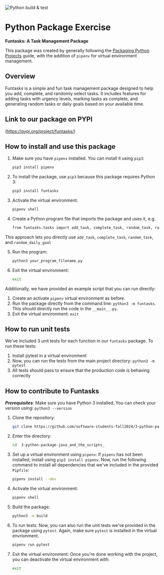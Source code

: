 ![Python build & test](https://github.com/software-students-fall2024/3-python-package-java_and_the_scripts_/actions/workflows/build.yaml/badge.svg)


# Python Package Exercise
**Funtasks: A Task Management Package** 

This package was created by generally following the [Packaging Python Projects](https://packaging.python.org/tutorials/packaging-projects/) guide, with the addition of `pipenv` for virtual environment management. 

## Overview
Funtasks is a simple and fun task management package designed to help you add, complete, and randomly select tasks. It includes features for adding tasks with urgency levels, marking tasks as complete, and generating random tasks or daily goals based on your available time. 

## Link to our package on PYPI
(https://pypi.org/project/funtasks/)

## How to install and use this package

1. Make sure you have `pipenv` installed. You can install it using `pip3`:
    ```bash
    pip3 install pipenv

2. To install the package, use `pip3` because this package requires Python 3:
    ```bash
    pip3 install funtasks

3. Activate the virtual environment: 
    ```bash
    pipenv shell

4. Create a Python program file that imports the package and uses it, e.g. 
    ```bash
    from funtasks.tasks import add_task, complete_task, random_task, random_daily_goal, tasks

This approach lets you directly use ```add_task```, ```complete_task```, ```random_task```, and ```random_daily_goal```

5. Run the program:
    ```bash
    python3 your_program_filename.py

6. Exit the virtual environment:
    ```bash
    exit

Additionally, we have provided an example script that you can run directly:

1. Create an activate ```pipenv``` virtual environment as before.
2. Run the package directly from the command line: ```python3 -m funtasks```. This should directly run the code in the ```__main__.py```.
3. Exit the virtual environment:
```exit```

## How to run unit tests
We've included 3 unit tests for each function in our ```funtasks``` package. To run these tests:

1. Install pytest in a virtual environment
2. Now, you can run the tests from the main project directory: ```python3 -m pytest```
3. All tests should pass to ensure that the production code is behaving correctly

## How to contribute to Funtasks

***Prerequisites***: Make sure you have Python 3 installed. You can check your version using: ```python3 --version```

1. Clone the repository: 
    ```bash
    git clone https://github.com/software-students-fall2024/3-python-package-java_and_the_scripts_.git

2. Enter the directory:
    ```bash
    cd  3-python-package-java_and_the_scripts_

3. Set up a virtual environment using ```pipenv```: If ```pipenv``` has not been installed, install using ```pip3 install pipenv```. Now, run the following command to install all dependencies that we've included in the provided ```Pipfile```: 
    ```bash
    pipenv install --dev

4. Activate the virtual environment:
    ```bash
    pipenv shell

5. Build the package:
    ```bash
    python3 -m build

6. To run tests: Now, you can also run the unit tests we've provided in the package using ```pytest```. Again, make sure ```pytest``` is installed in the virtual envrionment.
    ```bash
    pipenv run pytest

7. Exit the virtual environment: Once you're done working with the project, you can deactivate the virtual environment with:
    ```bash
    exit
